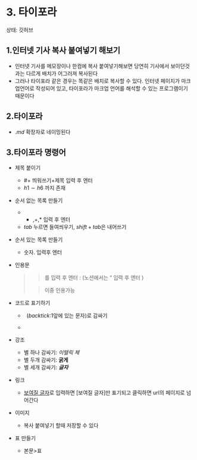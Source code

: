 # 3. 타이포라

상태: 깃허브

## 1.인터넷 기사 복사 붙여넣기 해보기

- 인터넷 기사를 메모장이나 한컴에 복사 붙여넣기해보면 당연히 기사에서 보이던것과는 다르게 배치가 어그러져 복사된다
- 그러나 타이포라 같은 경우는 똑같은 배치로 복사할 수 있다. 인터넷 페이지가 마크업언어로 작성되어 있고, 타이포라가 마크업 언어를 해석할 수 있는 프로그램이기 때문이다

## 2.타이포라

- $.md$ 확장자로 네이밍된다

## 3.타이포라 명령어

- 제목 붙이기
    - #+ 띄워쓰기+제목 입력 후 엔터
    - $h1\sim h6$ 까지 존재
- 순서 없는 목록 만들기
    - - ,+,* 입력 후 엔터
    - $tab$ 누르면 들여씌우기, $shift+tab$은 내어쓰기
- 순서 있는 목록 만들기
    - 숫자. 입력후 엔터
- 인용문
    
    > >를 입력 후 엔터 : (노션에서는 “ 입력 후 엔터 )
    > 
    > 
    > > 이중 인용가능
    > > 
- 코드로 표기하기
    - ` `($backtick:$1앞에 있는 문자)로 감싸기
    - ``` 입력하면 코드블럭이 생성됨
- 강조
    - 별 하나 감싸기: *이텔릭 체*
    - 별 두개 감싸기: **굵게**
    - 별 세개 감싸기: ***글자***
- 링크
    - [보여질 글자](url)로 입력하면 [보여질 글자]만 표기되고 클릭하면 url의 페이지로 넘어간다
- 이미지
    - 복사 붙여넣기 할때 저장할 수 있다
- 표 만들기
    - 본문>표